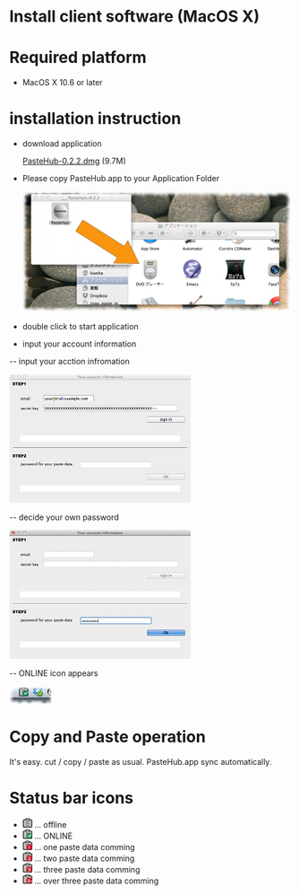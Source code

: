 Install client software (MacOS X)
=======================

# Required platform

- MacOS X 10.6 or later

# installation instruction

- download application

  [PasteHub-0.2.2.dmg](https://s3-ap-northeast-1.amazonaws.com/pastehub/release/MacOSX/PasteHub-0.2.2.dmg) (9.7M)

- Please copy PasteHub.app to your Application Folder

  ![Copy opertion](DragToApplicationFolder.png) 

- double click to start application

- input your account information

-- input your acction infromation

  ![signin](macos_signin.png)

-- decide your own password

  ![password](macos_password.png)

-- ONLINE icon appears

  ![ONLINE](status_bar_is_online.png)


# Copy and Paste operation

  It's easy. cut / copy / paste as usual.
  PasteHub.app sync automatically.


# Status bar icons

+ ![icon](pastehub_statusbar_normal.png)  ... offline
+ ![icon](pastehub_statusbar_checked.png) ... ONLINE
+ ![icon](pastehub_statusbar_1.png) ... one   paste data comming
+ ![icon](pastehub_statusbar_2.png) ... two   paste data comming
+ ![icon](pastehub_statusbar_3.png) ... three paste data comming
+ ![icon](pastehub_statusbar_3plus.png) ... over three paste data comming
